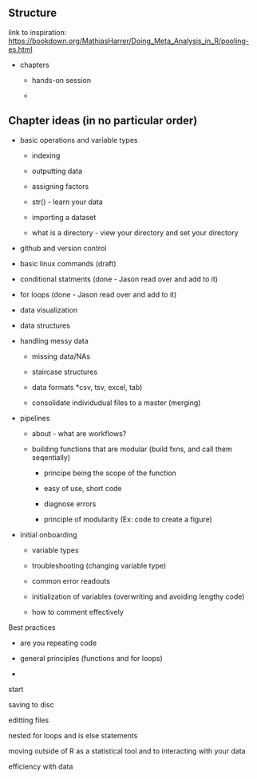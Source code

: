 
## Structure 

link to inspiration: https://bookdown.org/MathiasHarrer/Doing_Meta_Analysis_in_R/pooling-es.html

* chapters

	- hands-on session 

	- 





## Chapter ideas (in no particular order) 


* basic operations and variable types 

	- indexing 
	
	- outputting data 
	
	- assigning factors 

	- str() - learn your data 

	- importing a dataset 

	- what is a directory - view your directory and set your directory 

* github and version control 

* basic linux commands (draft) 

* conditional statments (done - Jason read over and add to it)

* for loops (done - Jason read over and add to it)

* data visualization 

* data structures 






* handling messy data 

	- missing data/NAs

	- staircase structures
	
	- data formats *csv, tsv, excel, tab)

	- consolidate individudual files to a master (merging)

* pipelines

	- about - what are workflows? 

	- building functions that are modular (build fxns, and call them seqentially) 

		- principe being the scope of the function 

		- easy of use, short code 

		- diagnose errors 

		- principle of modularity (Ex: code to create a figure) 



* initial onboarding 

	- variable types 
	
	- troubleshooting (changing variable type) 

	- common error readouts 

	- initialization of variables (overwriting and avoiding lengthy code)

	- how to comment effectively 

 

Best practices

* are you repeating code 

* general principles (functions and for loops) 

*  

start


saving to disc

editting files

nested for loops and is else statements 

moving outside of R as a statistical tool and to interacting with your data 

efficiency with data 
